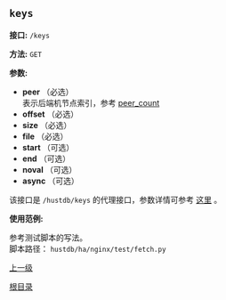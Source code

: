 `keys`
----------

**接口:** `/keys`

**方法:** `GET`

**参数:** 

*  **peer** （必选）  
表示后端机节点索引，参考 [peer_count](peer_count.md)
*  **offset** （必选） 
*  **size** （必选）
*  **file** （必选）
*  **start** （可选）
*  **end** （可选）
*  **noval** （可选）
*  **async** （可选）

该接口是 `/hustdb/keys` 的代理接口，参数详情可参考 [这里](../hustdb/hustdb/keys.md) 。

**使用范例:**

参考测试脚本的写法。  
脚本路径： `hustdb/ha/nginx/test/fetch.py`

[上一级](../ha.md)

[根目录](../../index.md)